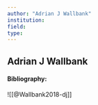 ```yaml
---
author: "Adrian J Wallbank"
institution:
field:
type:
---
```


## Adrian J Wallbank
#### Bibliography:

![[@Wallbank2018-dj]]